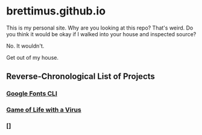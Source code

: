 brettimus.github.io
===================

This is my personal site. Why are you looking at this repo? 
That's weird. 
Do you think it would be okay if I walked into your house 
and inspected source?

No. It wouldn't.

Get out of my house.


## Reverse-Chronological List of Projects 

### [Google Fonts CLI](http://brettim.us/google-fonts-cli/lp)

### [Game of Life with a Virus](http://brettim.us/game-of-life/virus/dist)

### []